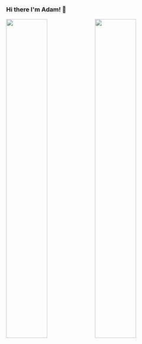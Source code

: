 ### Hi there I'm Adam! 👋
<img align="left" width="47%" src="https://github-readme-stats.vercel.app/api?username=bin45&show_icons=true&theme=radical"/>
<img align="left" width="47%" src="https://github-readme-stats.vercel.app/api/top-langs/?username=bin45&layout=compact"/>
